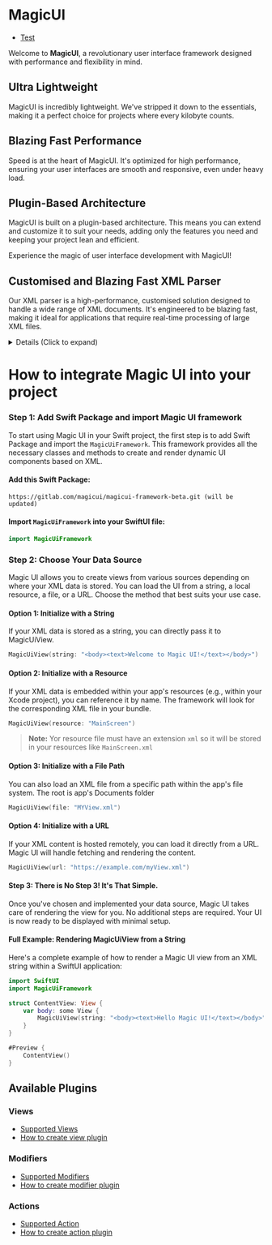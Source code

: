 # MagicUI

* [Test](./Test.md)

Welcome to **MagicUI**, a revolutionary user interface framework designed with performance and flexibility in mind. 

## Ultra Lightweight

MagicUI is incredibly lightweight. We've stripped it down to the essentials, making it a perfect choice for projects where every kilobyte counts.

## Blazing Fast Performance

Speed is at the heart of MagicUI. It's optimized for high performance, ensuring your user interfaces are smooth and responsive, even under heavy load.

## Plugin-Based Architecture

MagicUI is built on a plugin-based architecture. This means you can extend and customize it to suit your needs, adding only the features you need and keeping your project lean and efficient.

Experience the magic of user interface development with MagicUI!

## Customised and Blazing Fast XML Parser
Our XML parser is a high-performance, customised solution designed to handle a wide range of XML documents. It's engineered to be blazing fast, making it ideal for applications that require real-time processing of large XML files.
<details>
<summary>Details (Click to expand)</summary>

<h2>Features</h2>

<h3>Support for Comments</h3>

Our parser fully supports XML comments. This means you can include notes in your XML documents without affecting the data that the parser extracts.

```xml
<body>
<!-- This is a comment which will be ignored by parser -->
</text>Hello MagicUI!</text>
</body>
```

<h3>CDATA Support</h3>

```xml
<body>
<text><![CDATA[Any special characters like <>&']]></text>
</body>
```

The parser also supports CDATA sections, allowing you to include text that the parser will not interpret as XML markup. This is useful for including content such as scripts or HTML markup in your XML documents.

<h3>Ordered Attributes</h3>

Unlike many XML parsers, our solution maintains the order of attributes in XML elements. This can be crucial for applications where the order of attributes matters like in SwiftUI views.

```xml
<body>
<text font="largeTitle" background="yellow" padding="20">MAGIC UI</text>
</body>
```

```xml
<body>
<text font="largeTitle" padding="" background="yellow">MAGIC UI</text>
</body>
```
</details>

# How to integrate Magic UI into your project

### Step 1: Add Swift Package and import Magic UI framework

To start using Magic UI in your Swift project, the first step is to add Swift Package and import the `MagicUiFramework`. This framework provides all the necessary classes and methods to create and render dynamic UI components based on XML.


#### Add this Swift Package:
```
https://gitlab.com/magicui/magicui-framework-beta.git (will be updated)
```
#### Import `MagicUiFramework` into your SwiftUI file:
```swift
import MagicUiFramework
```

### Step 2: Choose Your Data Source

Magic UI allows you to create views from various sources depending on where your XML data is stored. You can load the UI from a string, a local resource, a file, or a URL. Choose the method that best suits your use case.

#### Option 1: Initialize with a String
If your XML data is stored as a string, you can directly pass it to MagicUiView.

```swift
MagicUiView(string: "<body><text>Welcome to Magic UI!</text></body>")
```

#### Option 2: Initialize with a Resource
If your XML data is embedded within your app's resources (e.g., within your Xcode project), you can reference it by name. The framework will look for the corresponding XML file in your bundle.

```swift
MagicUiView(resource: "MainScreen")
```
> **Note:** Yor resource file must have an extension `xml` so it will be stored in your resources like `MainScreen.xml`

#### Option 3: Initialize with a File Path
You can also load an XML file from a specific path within the app's file system. The root is app's Documents folder

```swift
MagicUiView(file: "MYView.xml")
```

#### Option 4: Initialize with a URL
If your XML content is hosted remotely, you can load it directly from a URL. Magic UI will handle fetching and rendering the content.

```swift
MagicUiView(url: "https://example.com/myView.xml")
```

#### Step 3: There is No Step 3! It's That Simple.
Once you've chosen and implemented your data source, Magic UI takes care of rendering the view for you. No additional steps are required. Your UI is now ready to be displayed with minimal setup.

#### Full Example: Rendering MagicUiView from a String
Here's a complete example of how to render a Magic UI view from an XML string within a SwiftUI application:

```swift
import SwiftUI
import MagicUiFramework

struct ContentView: View {
    var body: some View {
        MagicUiView(string: "<body><text>Hello Magic UI!</text></body>")
    }
}

#Preview {
    ContentView()
}
```

## Available Plugins

### Views
* [Supported Views](./Views.md)
* [How to create view plugin](./PluginViews.md)

### Modifiers
* [Supported Modifiers](./Modifiers.md)
* [How to create modifier plugin](./PluginModifiers.md)

### Actions
* [Supported Action](./Actions.md)
* [How to create action plugin](./PluginActions.md)
